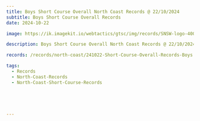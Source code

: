 ```yaml
---
title: Boys Short Course Overall North Coast Records @ 22/10/2024
subtitle: Boys Short Course Overall Records
date: 2024-10-22

image: https://ik.imagekit.io/webtactics/gtsc/img/records/SNSW-logo-400x600-new.jpg

description: Boys Short Course Overall North Coast Records @ 22/10/2024

records: /records/north-coast/241022-Short-Course-Overall-Records-Boys.pdf

tags:
  - Records
  - North-Coast-Records
  - North-Coast-Short-Course-Records





---
```





